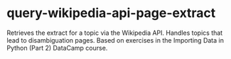 # query-wikipedia-api-page-extract
Retrieves the extract for a topic via the Wikipedia API. Handles topics that lead to disambiguation pages. Based on exercises in the Importing Data in Python (Part 2) DataCamp course.
